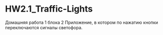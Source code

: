 # HW2.1_Traffic-Lights
Домашняя работа 1 блока 2
Приложение, в котором по нажатию кнопки переключаются сигналы светофора.
